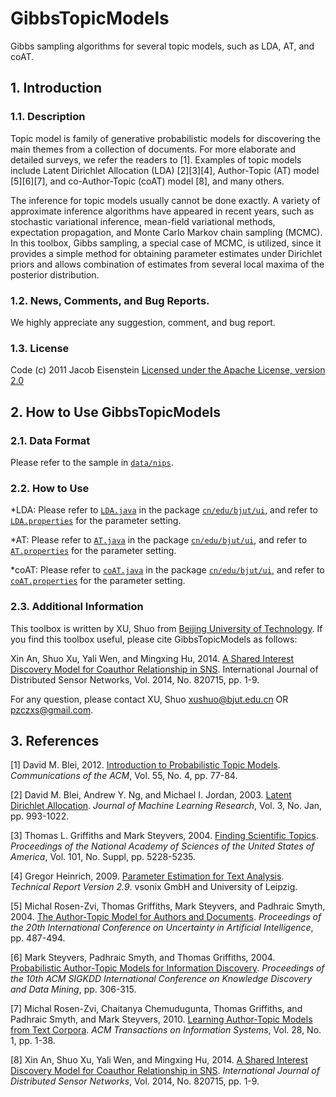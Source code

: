 # GibbsTopicModels
Gibbs sampling algorithms for several topic models, such as LDA, AT, and coAT. 

## 1. Introduction
### 1.1. Description
Topic model is family of generative probabilistic models for discovering the main themes from a collection of documents. For more elaborate and detailed surveys, we refer the readers to [1]. Examples of topic models include Latent Dirichlet Allocation (LDA) [2][3][4], Author-Topic (AT) model [5][6][7], and co-Author-Topic (coAT) model [8], and many others. 

The inference for topic models usually cannot be done exactly. A variety of approximate inference algorithms have appeared in recent years, such as stochastic variational inference, mean-field variational methods, expectation propagation, and Monte Carlo Markov chain sampling (MCMC). In this toolbox, Gibbs sampling, a special case of MCMC, is utilized, since it provides a simple method for obtaining parameter estimates under Dirichlet priors and allows combination of estimates from several local maxima of the posterior distribution. 

### 1.2. News, Comments, and Bug Reports.
We highly appreciate any suggestion, comment, and bug report.

### 1.3. License
Code (c) 2011 Jacob Eisenstein
[Licensed under the Apache License, version 2.0](http://www.apache.org/licenses/LICENSE-2.0.html)

## 2. How to Use GibbsTopicModels
### 2.1. Data Format
Please refer to the sample in [`data/nips`](data/nips).

### 2.2. How to Use
*LDA: Please refer to [`LDA.java`](src/cn/edu/bjut/ui/LDA.java) in the package [`cn/edu/bjut/ui`](src/cn/edu/bjut/ui), and refer to [`LDA.properties`](conf/LDA.properties) for the parameter setting.

*AT: Please refer to [`AT.java`](src/cn/edu/bjut/ui/AT.java) in the package  [`cn/edu/bjut/ui`](src/cn/edu/bjut/ui), and refer to [`AT.properties`](conf/AT.properties) for the parameter setting. 

*coAT: Please refer to [`coAT.java`](src/cn/edu/bjut/ui/coAT.java) in the package [`cn/edu/bjut/ui`](src/cn/edu/bjut/ui), and refer to [`coAT.properties`](conf/coAT.properties) for the parameter setting.

### 2.3. Additional Information
This toolbox is written by XU, Shuo from [Beijing University of Technology](http://www.bjut.edu.cn). If you find this toolbox useful, please cite GibbsTopicModels as follows: 

Xin An, Shuo Xu, Yali Wen, and Mingxing Hu, 2014. [A Shared Interest Discovery Model for Coauthor Relationship in SNS](http://dx.doi.org/10.1155/2014/820715). International Journal of Distributed Sensor Networks, Vol. 2014, No. 820715, pp. 1-9. 

For any question, please contact XU, Shuo xushuo@bjut.edu.cn OR pzczxs@gmail.com.

## 3. References
[1] David M. Blei, 2012. [Introduction to Probabilistic Topic Models](http://dx.doi.org/10.1145/2133806.2133826). *Communications of the ACM*, Vol. 55, No. 4, pp. 77-84.

[2] David M. Blei, Andrew Y. Ng, and Michael I. Jordan, 2003. [Latent Dirichlet Allocation](http://jmlr.csail.mit.edu/papers/v3/blei03a.html). *Journal of Machine Learning Research*, Vol. 3, No. Jan, pp. 993-1022.

[3] Thomas L. Griffiths and Mark Steyvers, 2004. [Finding Scientific Topics](http://www.pnas.org/content/101/suppl_1/5228.abstract). *Proceedings of the National Academy of Sciences of the United States of America*, Vol. 101, No. Suppl, pp. 5228-5235.

[4] Gregor Heinrich, 2009. [Parameter Estimation for Text Analysis](http://www.arbylon.net/publications/text-est2.pdf). *Technical Report Version 2.9*. vsonix GmbH and University of Leipzig. 

[5] Michal Rosen-Zvi, Thomas Griffiths, Mark Steyvers, and Padhraic Smyth, 2004. [The Author-Topic Model for Authors and Documents](https://mimno.infosci.cornell.edu/info6150/readings/398.pdf). *Proceedings of the 20th International Conference on Uncertainty in Artificial Intelligence*, pp. 487-494.

[6] Mark Steyvers, Padhraic Smyth, and Thomas Griffiths, 2004. [Probabilistic Author-Topic Models for Information Discovery](http://psiexp.ss.uci.edu/research/papers/author_topics_kdd.pdf). *Proceedings of the 10th ACM SIGKDD International Conference on Knowledge Discovery and Data Mining*, pp. 306-315. 

[7] Michal Rosen-Zvi, Chaitanya Chemudugunta, Thomas Griffiths, and Padhraic Smyth, and Mark Steyvers, 2010. [Learning Author-Topic Models from Text Corpora](https://cocosci.berkeley.edu/tom/papers/AT_tois.pdf). *ACM Transactions on Information Systems*, Vol. 28, No. 1, pp. 1-38. 

[8] Xin An, Shuo Xu, Yali Wen, and Mingxing Hu, 2014. [A Shared Interest Discovery Model for Coauthor Relationship in SNS](http://dx.doi.org/10.1155/2014/820715). *International Journal of Distributed Sensor Networks*, Vol. 2014, No. 820715, pp. 1-9. 
